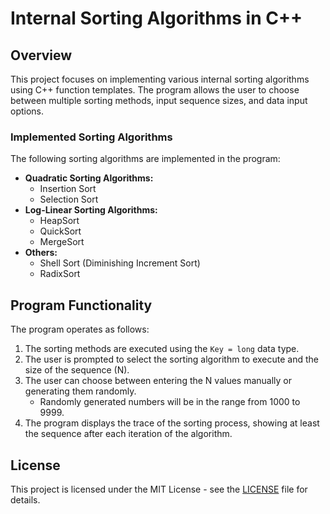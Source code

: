 # Internal Sorting Algorithms in C++

## Overview

This project focuses on implementing various internal sorting algorithms using C++ function templates. The program allows the user to choose between multiple sorting methods, input sequence sizes, and data input options.

### Implemented Sorting Algorithms

The following sorting algorithms are implemented in the program:

- **Quadratic Sorting Algorithms:**
  - Insertion Sort
  - Selection Sort
- **Log-Linear Sorting Algorithms:**
  - HeapSort
  - QuickSort
  - MergeSort
- **Others:**
  - Shell Sort (Diminishing Increment Sort)
  - RadixSort

## Program Functionality

The program operates as follows:

1. The sorting methods are executed using the `Key = long` data type.
2. The user is prompted to select the sorting algorithm to execute and the size of the sequence (N).
3. The user can choose between entering the N values manually or generating them randomly.
   - Randomly generated numbers will be in the range from 1000 to 9999.
4. The program displays the trace of the sorting process, showing at least the sequence after each iteration of the algorithm.

## License

This project is licensed under the MIT License - see the [LICENSE](LICENSE) file for details.
